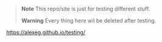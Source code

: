  > __Note__  This repo/site is just for testing different stuff.
 > 
 > __Warning__ Every thing here wil be deleted after testing.
 
 https://alexeg.github.io/testing/
